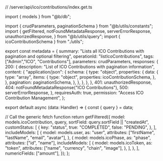 // /server/api/ico/contributions/index.get.ts

import { models } from "@b/db";

import { crudParameters, paginationSchema } from "@b/utils/constants";
import {
  getFiltered,
  notFoundMetadataResponse,
  serverErrorResponse,
  unauthorizedResponse,
} from "@b/utils/query";
import { icoContributionSchema } from "./utils";

export const metadata = {
  summary: "Lists all ICO Contributions with pagination and optional filtering",
  operationId: "listIcoContributions",
  tags: ["Admin","ICO", "Contributions"],
  parameters: crudParameters,
  responses: {
    200: {
      description: "List of ICO Contributions with pagination information",
      content: {
        "application/json": {
          schema: {
            type: "object",
            properties: {
              data: {
                type: "array",
                items: {
                  type: "object",
                  properties: icoContributionSchema,
                },
              },
              pagination: paginationSchema,
            },
          },
        },
      },
    },
    401: unauthorizedResponse,
    404: notFoundMetadataResponse("ICO Contributions"),
    500: serverErrorResponse,
  },
  requiresAuth: true,
  permission: "Access ICO Contribution Management",
};

export default async (data: Handler) => {
  const { query } = data;

  // Call the generic fetch function
  return getFiltered({
    model: models.icoContribution,
    query,
    sortField: query.sortField || "createdAt",
    customStatus: [
      {
        key: "status",
        true: "COMPLETED",
        false: "PENDING",
      },
    ],
    includeModels: [
      {
        model: models.user,
        as: "user",
        attributes: ["firstName", "lastName", "email", "avatar"],
      },
      {
        model: models.icoPhase,
        as: "phase",
        attributes: ["id", "name"],
        includeModels: [
          {
            model: models.icoToken,
            as: "token",
            attributes: ["name", "currency", "chain", "image"],
          },
        ],
      },
    ],
    numericFields: ["amount"],
  });
};
